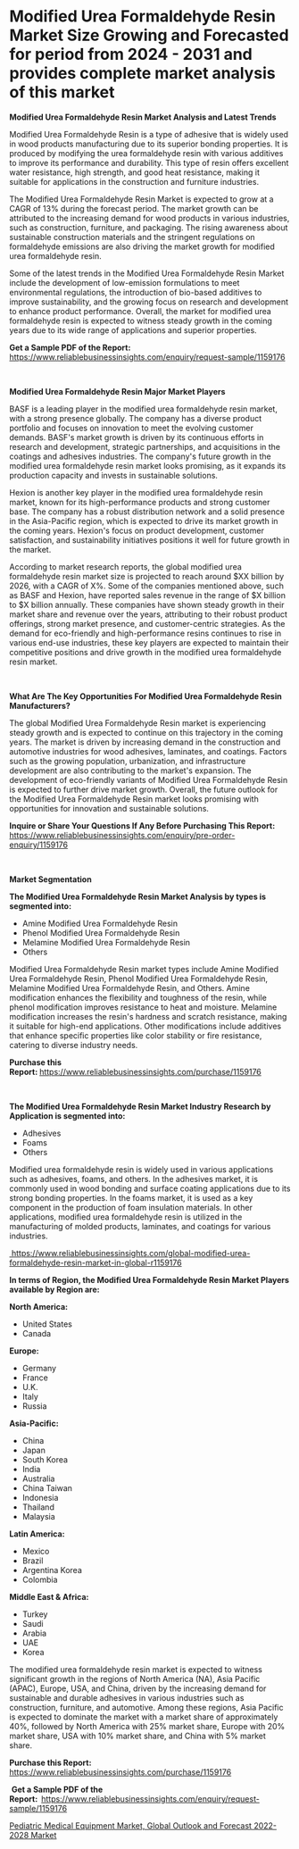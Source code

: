 <p><h1>Modified Urea Formaldehyde Resin Market Size Growing and Forecasted for period from 2024 - 2031 and provides complete market analysis of this market</h1></p><p><strong>Modified Urea Formaldehyde Resin Market Analysis and Latest Trends</strong></p>
<p><p>Modified Urea Formaldehyde Resin is a type of adhesive that is widely used in wood products manufacturing due to its superior bonding properties. It is produced by modifying the urea formaldehyde resin with various additives to improve its performance and durability. This type of resin offers excellent water resistance, high strength, and good heat resistance, making it suitable for applications in the construction and furniture industries.</p><p>The Modified Urea Formaldehyde Resin Market is expected to grow at a CAGR of 13% during the forecast period. The market growth can be attributed to the increasing demand for wood products in various industries, such as construction, furniture, and packaging. The rising awareness about sustainable construction materials and the stringent regulations on formaldehyde emissions are also driving the market growth for modified urea formaldehyde resin.</p><p>Some of the latest trends in the Modified Urea Formaldehyde Resin Market include the development of low-emission formulations to meet environmental regulations, the introduction of bio-based additives to improve sustainability, and the growing focus on research and development to enhance product performance. Overall, the market for modified urea formaldehyde resin is expected to witness steady growth in the coming years due to its wide range of applications and superior properties.</p></p>
<p><strong>Get a Sample PDF of the Report:&nbsp;</strong> <a href="https://www.reliablebusinessinsights.com/enquiry/request-sample/1159176">https://www.reliablebusinessinsights.com/enquiry/request-sample/1159176</a></p>
<p>&nbsp;</p>
<p><strong>Modified Urea Formaldehyde Resin Major Market Players</strong></p>
<p><p>BASF is a leading player in the modified urea formaldehyde resin market, with a strong presence globally. The company has a diverse product portfolio and focuses on innovation to meet the evolving customer demands. BASF's market growth is driven by its continuous efforts in research and development, strategic partnerships, and acquisitions in the coatings and adhesives industries. The company's future growth in the modified urea formaldehyde resin market looks promising, as it expands its production capacity and invests in sustainable solutions.</p><p>Hexion is another key player in the modified urea formaldehyde resin market, known for its high-performance products and strong customer base. The company has a robust distribution network and a solid presence in the Asia-Pacific region, which is expected to drive its market growth in the coming years. Hexion's focus on product development, customer satisfaction, and sustainability initiatives positions it well for future growth in the market.</p><p>According to market research reports, the global modified urea formaldehyde resin market size is projected to reach around $XX billion by 2026, with a CAGR of X%. Some of the companies mentioned above, such as BASF and Hexion, have reported sales revenue in the range of $X billion to $X billion annually. These companies have shown steady growth in their market share and revenue over the years, attributing to their robust product offerings, strong market presence, and customer-centric strategies. As the demand for eco-friendly and high-performance resins continues to rise in various end-use industries, these key players are expected to maintain their competitive positions and drive growth in the modified urea formaldehyde resin market.</p></p>
<p>&nbsp;</p>
<p><strong>What Are The Key Opportunities For Modified Urea Formaldehyde Resin Manufacturers?</strong></p>
<p><p>The global Modified Urea Formaldehyde Resin market is experiencing steady growth and is expected to continue on this trajectory in the coming years. The market is driven by increasing demand in the construction and automotive industries for wood adhesives, laminates, and coatings. Factors such as the growing population, urbanization, and infrastructure development are also contributing to the market's expansion. The development of eco-friendly variants of Modified Urea Formaldehyde Resin is expected to further drive market growth. Overall, the future outlook for the Modified Urea Formaldehyde Resin market looks promising with opportunities for innovation and sustainable solutions.</p></p>
<p><strong>Inquire or Share Your Questions If Any Before Purchasing This Report:</strong> <a href="https://www.reliablebusinessinsights.com/enquiry/pre-order-enquiry/1159176">https://www.reliablebusinessinsights.com/enquiry/pre-order-enquiry/1159176</a></p>
<p>&nbsp;</p>
<p><strong>Market Segmentation</strong></p>
<p><strong>The Modified Urea Formaldehyde Resin Market Analysis by types is segmented into:</strong></p>
<p><ul><li>Amine Modified Urea Formaldehyde Resin</li><li>Phenol Modified Urea Formaldehyde Resin</li><li>Melamine Modified Urea Formaldehyde Resin</li><li>Others</li></ul></p>
<p><p>Modified Urea Formaldehyde Resin market types include Amine Modified Urea Formaldehyde Resin, Phenol Modified Urea Formaldehyde Resin, Melamine Modified Urea Formaldehyde Resin, and Others. Amine modification enhances the flexibility and toughness of the resin, while phenol modification improves resistance to heat and moisture. Melamine modification increases the resin's hardness and scratch resistance, making it suitable for high-end applications. Other modifications include additives that enhance specific properties like color stability or fire resistance, catering to diverse industry needs.</p></p>
<p><strong>Purchase this Report:&nbsp;</strong><a href="https://www.reliablebusinessinsights.com/purchase/1159176">https://www.reliablebusinessinsights.com/purchase/1159176</a></p>
<p>&nbsp;</p>
<p><strong>The Modified Urea Formaldehyde Resin Market Industry Research by Application is segmented into:</strong></p>
<p><ul><li>Adhesives</li><li>Foams</li><li>Others</li></ul></p>
<p><p>Modified urea formaldehyde resin is widely used in various applications such as adhesives, foams, and others. In the adhesives market, it is commonly used in wood bonding and surface coating applications due to its strong bonding properties. In the foams market, it is used as a key component in the production of foam insulation materials. In other applications, modified urea formaldehyde resin is utilized in the manufacturing of molded products, laminates, and coatings for various industries.</p></p>
<p><a href="https://www.reliablebusinessinsights.com/global-modified-urea-formaldehyde-resin-market-in-global-r1159176">&nbsp;https://www.reliablebusinessinsights.com/global-modified-urea-formaldehyde-resin-market-in-global-r1159176</a></p>
<p><strong>In terms of Region, the Modified Urea Formaldehyde Resin Market Players available by Region are:</strong></p>
<p>
    <p> <strong> North America: </strong>
        <ul>
            <li>United States</li>
            <li>Canada</li>
        </ul>
        </p> 
    <p> <strong> Europe: </strong>
        <ul>
            <li>Germany</li>
            <li>France</li>
            <li>U.K.</li>
            <li>Italy</li>
            <li>Russia</li>
        </ul>
        </p> 
    <p> <strong> Asia-Pacific: </strong>
        <ul>
            <li>China</li>
            <li>Japan</li>
            <li>South Korea</li>
            <li>India</li>
            <li>Australia</li>
            <li>China Taiwan</li>
            <li>Indonesia</li>
            <li>Thailand</li>
            <li>Malaysia</li>
        </ul>
        </p> 
    <p> <strong> Latin America: </strong>
        <ul>
            <li>Mexico</li>
            <li>Brazil</li>
            <li>Argentina Korea</li>
            <li>Colombia</li>
        </ul>
        </p> 
    <p> <strong> Middle East & Africa: </strong>
        <ul>
            <li>Turkey</li>
            <li>Saudi</li>
            <li>Arabia</li>
            <li>UAE</li>
            <li>Korea</li>
        </ul>
    </p>
    </p>
<p><p>The modified urea formaldehyde resin market is expected to witness significant growth in the regions of North America (NA), Asia Pacific (APAC), Europe, USA, and China, driven by the increasing demand for sustainable and durable adhesives in various industries such as construction, furniture, and automotive. Among these regions, Asia Pacific is expected to dominate the market with a market share of approximately 40%, followed by North America with 25% market share, Europe with 20% market share, USA with 10% market share, and China with 5% market share.</p></p>
<p><strong>Purchase this Report: </strong><a href="https://www.reliablebusinessinsights.com/purchase/1159176">https://www.reliablebusinessinsights.com/purchase/1159176</a></p>
<p>&nbsp;<strong>Get a Sample PDF of the Report:&nbsp;&nbsp;</strong><a href="https://www.reliablebusinessinsights.com/enquiry/request-sample/1159176">https://www.reliablebusinessinsights.com/enquiry/request-sample/1159176</a></p>
<p><strong></strong></p>
<p><p><a href="https://github.com/susanjprice2023/Market-Research-Report-List-2/blob/main/pediatric-medical-equipment-market-global-outlook-and-forecast-2022-2028-market.md">Pediatric Medical Equipment Market, Global Outlook and Forecast 2022-2028 Market</a></p></p>